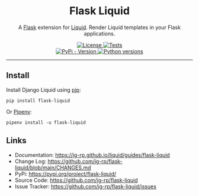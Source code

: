 <h1 align="center">Flask Liquid</h1>

<p align="center">
A <a href="https://palletsprojects.com/p/flask/">Flask</a> extension for <a href="https://jg-rp.github.io/liquid/">Liquid</a>. Render Liquid templates in your Flask applications.
</p>

<p align="center">
  <a href="https://github.com/jg-rp/flask-liquid/blob/main/LICENSE">
    <img src="https://img.shields.io/pypi/l/flask-liquid.svg?style=flat-square" alt="License">
  </a>
  <a href="https://github.com/jg-rp/liquid/actions/workflows/tests.yaml">
    <img src="https://img.shields.io/github/actions/workflow/status/jg-rp/liquid/tests.yaml?branch=main&label=tests&style=flat-square" alt="Tests">
  </a>
  <br>
  <a href="https://pypi.org/project/flask-liquid/">
    <img src="https://img.shields.io/pypi/v/flask-liquid.svg?style=flat-square" alt="PyPi - Version">
  </a>
  <a href="https://pypi.org/project/flask-liquid/">
    <img src="https://img.shields.io/pypi/pyversions/flask-liquid.svg?style=flat-square" alt="Python versions">
  </a>
</p>

---

## Install

Install Django Liquid using [pip](https://pip.pypa.io/en/stable/getting-started/):

```console
pip install flask-liquid
```

Or [Pipenv](https://pipenv.pypa.io/en/latest/):

```console
pipenv install -u flask-liquid
```

## Links

- Documentation: https://jg-rp.github.io/liquid/guides/flask-liquid
- Change Log: https://github.com/jg-rp/flask-liquid/blob/main/CHANGES.md
- PyPi: https://pypi.org/project/flask-liquid/
- Source Code: https://github.com/jg-rp/flask-liquid
- Issue Tracker: https://github.com/jg-rp/flask-liquid/issues
